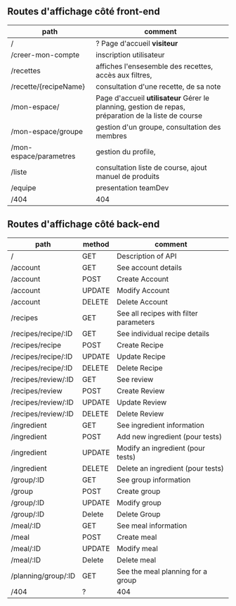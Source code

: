 ## Routes d'affichage côté front-end
| path    |  comment |
| -------- | ---------- |
| / | ? Page d'accueil **visiteur** |
| /creer-mon-compte |  inscription utilisateur |
| /recettes |   affiches l'ensesemble des recettes, accès aux filtres, |
| /recette/{recipeName} |  consultation d'une recette, de sa note |
| /mon-espace/  | Page d'accueil **utilisateur** Gérer le planning, gestion de repas, préparation de la liste de course |
| /mon-espace/groupe  | gestion d'un groupe, consultation des membres|
| /mon-espace/parametres  | gestion du profile, |
| /liste |  consultation liste de course, ajout manuel de produits |
| /equipe |  presentation teamDev |
| /404 |  404 |

## Routes d'affichage côté back-end
| path    | method | comment |
| -------- | ---- | ---------- |
| /        | GET | Description of API  |
| /account | GET | See account details |
| /account | POST | Create Account  |
| /account | UPDATE | Modify Account|
| /account | DELETE | Delete Account |
| /recipes  | GET| See all recipes with filter parameters |
| /recipes/recipe/:ID | GET | See individual recipe details  |
| /recipes/recipe  | POST| Create Recipe |
| /recipes/recipe/:ID   | UPDATE | Update Recipe |
| /recipes/recipe/:ID   | DELETE | Delete Recipe  |
| /recipes/review/:ID   | GET | See review  |
| /recipes/review   | POST | Create Review |
| /recipes/review/:ID   | UPDATE | Update Review  |
| /recipes/review/:ID  | DELETE | Delete Review  |
| /ingredient  | GET | See ingredient information  |
| /ingredient  | POST | Add new ingredient (pour tests) |
| /ingredient  | UPDATE | Modify an ingredient (pour tests) |
| /ingredient  | DELETE | Delete an ingredient (pour tests) |
| /group/:ID   | GET | See group information |
| /group   | POST | Create group |
| /group/:ID   | UPDATE | Modify group |
| /group/:ID   | Delete | Delete Group |
| /meal/:ID   | GET | See meal information |
| /meal   | POST | Create meal |
| /meal/:ID   | UPDATE | Modify meal |
| /meal/:ID   | Delete | Delete meal |
| /planning/group/:ID   | GET | See the meal planning for a group |
| /404 | ? | 404 |

